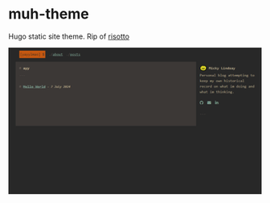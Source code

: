 # muh-theme

Hugo static site theme. Rip of [risotto](https://risotto.joeroe.io/)

![screenshot](images/screenshot.png)